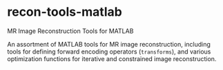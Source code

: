# recon-tools-matlab
MR Image Reconstruction Tools for MATLAB

An assortment of MATLAB tools for MR image reconstruction, including tools for defining forward encoding operators (```transforms```), and various optimization functions for iterative and constrained image reconstruction.
